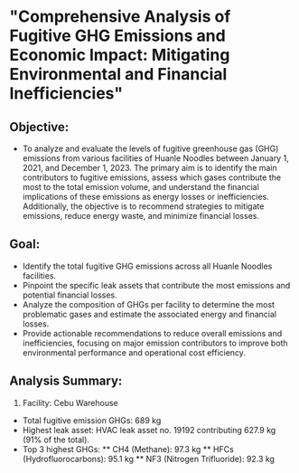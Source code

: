 # "Comprehensive Analysis of Fugitive GHG Emissions and Economic Impact: Mitigating Environmental and Financial Inefficiencies"

## Objective:
* To analyze and evaluate the levels of fugitive greenhouse gas (GHG) emissions from various facilities of Huanle Noodles between January 1, 2021, and December 1, 2023. The primary aim is to identify the main contributors to fugitive emissions, assess which gases contribute the most to the total emission volume, and understand the financial implications of these emissions as energy losses or inefficiencies. Additionally, the objective is to recommend strategies to mitigate emissions, reduce energy waste, and minimize financial losses.

## Goal:

* Identify the total fugitive GHG emissions across all Huanle Noodles facilities.
* Pinpoint the specific leak assets that contribute the most emissions and potential financial losses.
* Analyze the composition of GHGs per facility to determine the most problematic gases and estimate the associated energy and financial losses.
* Provide actionable recommendations to reduce overall emissions and inefficiencies, focusing on major emission contributors to improve both environmental performance and operational cost efficiency.

## Analysis Summary:
1. Facility: Cebu Warehouse
* Total fugitive emission GHGs: 689 kg
* Highest leak asset: HVAC leak asset no. 19192 contributing 627.9 kg (91% of the total).
* Top 3 highest GHGs:
** CH4 (Methane): 97.3 kg
** HFCs (Hydrofluorocarbons): 95.1 kg
** NF3 (Nitrogen Trifluoride): 92.3 kg

